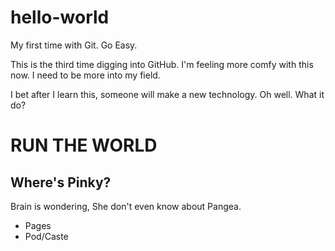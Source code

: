 # hello-world
My first time with Git. Go Easy.

This is the third time digging into GitHub. I'm feeling more comfy with this now. I need to be more into my field. 

I bet after I learn this, someone will make a new technology. Oh well. What it do?

<h1>RUN THE WORLD</h1>

<h2>Where's Pinky?</h2>
<p>Brain is wondering, She don't even know about Pangea.</p>
<ul>
<li>Pages</li>
<li>Pod/Caste</li>
</ul>
